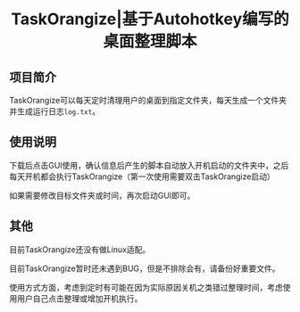 <h1><center>TaskOrangize|基于Autohotkey编写的桌面整理脚本</center></h1>

<h2>项目简介</h2>

TaskOrangize可以每天定时清理用户的桌面到指定文件夹，每天生成一个文件夹并生成运行日志`log.txt`。

## 使用说明

下载后点击GUI使用，确认信息后产生的脚本自动放入开机启动的文件夹中，之后每天开机都会执行TaskOrangize（第一次使用需要双击TaskOrangize启动）

如果需要修改目标文件夹或时间，再次启动GUI即可。

<h2>其他</h2>

目前TaskOrangize还没有做Linux适配。

目前TaskOrangize暂时还未遇到BUG，但是不排除会有，请备份好重要文件。

使用方式方面，考虑到定时有可能在因为实际原因关机之类错过整理时间，考虑使用用户自己点击整理或增加开机执行。